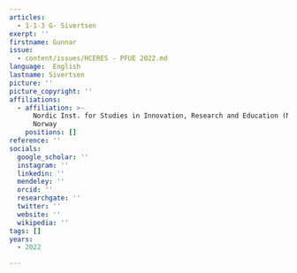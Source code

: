 ```yaml
---
articles:
  - 1-1-3 G- Sivertsen
exerpt: ''
firstname: Gunnar
issue:
  - content/issues/HCERES - PFUE 2022.md
language:  English
lastname: Sivertsen
picture: ''
picture_copyright: ''
affiliations:
  - affiliation: >-
      Nordic Inst. for Studies in Innovation, Research and Education (NIFU),
      Norway
    positions: []
reference: ''
socials:
  google_scholar: ''
  instagram: ''
  linkedin: ''
  mendeley: ''
  orcid: ''
  researchgate: ''
  twitter: ''
  website: ''
  wikipedia: ''
tags: []
years:
  - 2022

---
```

